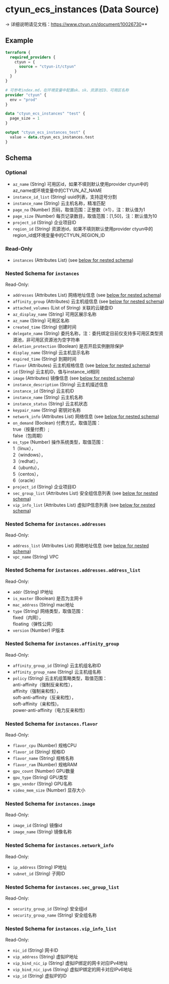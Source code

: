 # ctyun_ecs_instances (Data Source)
-> 详细说明请见文档：https://www.ctyun.cn/document/10026730**



## Example

```terraform
terraform {
  required_providers {
    ctyun = {
      source = "ctyun-it/ctyun"
    }
  }
}

# 可参考index.md，在环境变量中配置ak、sk、资源池ID、可用区名称
provider "ctyun" {
  env = "prod"
}

data "ctyun_ecs_instances" "test" {
  page_size = 1
}

output "ctyun_ecs_instances_test" {
  value = data.ctyun_ecs_instances.test
}
```

<!-- schema generated by tfplugindocs -->
## Schema

### Optional

- `az_name` (String) 可用区id，如果不填则默认使用provider ctyun中的az_name或环境变量中的CTYUN_AZ_NAME
- `instance_id_list` (String) uuid列表，支持逗号分割
- `instance_name` (String) 云主机名称，精准匹配
- `page_no` (Number) 页码，取值范围：正整数（≥1），注：默认值为1
- `page_size` (Number) 每页记录数目，取值范围：[1,50]，注：默认值为10
- `project_id` (String) 企业项目ID
- `region_id` (String) 资源池id，如果不填则默认使用provider ctyun中的region_id或环境变量中的CTYUN_REGION_ID

### Read-Only

- `instances` (Attributes List) (see [below for nested schema](#nestedatt--instances))

<a id="nestedatt--instances"></a>
### Nested Schema for `instances`

Read-Only:

- `addresses` (Attributes List) 网络地址信息 (see [below for nested schema](#nestedatt--instances--addresses))
- `affinity_group` (Attributes) 云主机组信息 (see [below for nested schema](#nestedatt--instances--affinity_group))
- `attached_volumes` (List of String) 关联的云硬盘ID
- `az_display_name` (String) 可用区展示名称
- `az_name` (String) 可用区名称
- `created_time` (String) 创建时间
- `delegate_name` (String) 委托名称，注：委托绑定目前仅支持多可用区类型资源池，非可用区资源池为空字符串
- `deletion_protection` (Boolean) 是否开启实例删除保护
- `display_name` (String) 云主机显示名称
- `expired_time` (String) 到期时间
- `flavor` (Attributes) 云主机规格信息 (see [below for nested schema](#nestedatt--instances--flavor))
- `id` (String) 云主机ID，值与instance_id相同
- `image` (Attributes) 镜像信息 (see [below for nested schema](#nestedatt--instances--image))
- `instance_description` (String) 云主机描述信息
- `instance_id` (String) 云主机ID
- `instance_name` (String) 云主机名称
- `instance_status` (String) 云主机状态
- `keypair_name` (String) 密钥对名称
- `network_info` (Attributes List) 网络信息 (see [below for nested schema](#nestedatt--instances--network_info))
- `on_demand` (Boolean) 付费方式，取值范围：<br/>true（按量付费）;<br/>false（包周期）
- `os_type` (Number) 操作系统类型，取值范围：<br/>1（linux），<br/>2（windows），<br/>3（redhat），<br/>4（ubuntu），<br/>5（centos），<br/>6（oracle）
- `project_id` (String) 企业项目ID
- `sec_group_list` (Attributes List) 安全组信息列表 (see [below for nested schema](#nestedatt--instances--sec_group_list))
- `vip_info_list` (Attributes List) 虚拟IP信息列表 (see [below for nested schema](#nestedatt--instances--vip_info_list))

<a id="nestedatt--instances--addresses"></a>
### Nested Schema for `instances.addresses`

Read-Only:

- `address_list` (Attributes List) 网络地址信息 (see [below for nested schema](#nestedatt--instances--addresses--address_list))
- `vpc_name` (String) VPC

<a id="nestedatt--instances--addresses--address_list"></a>
### Nested Schema for `instances.addresses.address_list`

Read-Only:

- `addr` (String) IP地址
- `is_master` (Boolean) 是否为主网卡
- `mac_address` (String) mac地址
- `type` (String) 网络类型，取值范围：<br/>fixed（内网），<br/>floating（弹性公网）
- `version` (Number) IP版本



<a id="nestedatt--instances--affinity_group"></a>
### Nested Schema for `instances.affinity_group`

Read-Only:

- `affinity_group_id` (String) 云主机组名称ID
- `affinity_group_name` (String) 云主机组名称
- `policy` (String) 云主机组策略类型，取值范围：<br />anti-affinity（强制反亲和性），<br />affinity（强制亲和性），<br />soft-anti-affinity（反亲和性），<br />soft-affinity（亲和性)，<br />power-anti-affinity（电力反亲和性)


<a id="nestedatt--instances--flavor"></a>
### Nested Schema for `instances.flavor`

Read-Only:

- `flavor_cpu` (Number) 规格CPU
- `flavor_id` (String) 规格ID
- `flavor_name` (String) 规格名称
- `flavor_ram` (Number) 规格RAM
- `gpu_count` (Number) GPU数量
- `gpu_type` (String) GPU类型
- `gpu_vendor` (String) GPU名称
- `video_mem_size` (Number) 显存大小


<a id="nestedatt--instances--image"></a>
### Nested Schema for `instances.image`

Read-Only:

- `image_id` (String) 镜像id
- `image_name` (String) 镜像名称


<a id="nestedatt--instances--network_info"></a>
### Nested Schema for `instances.network_info`

Read-Only:

- `ip_address` (String) IP地址
- `subnet_id` (String) 子网ID


<a id="nestedatt--instances--sec_group_list"></a>
### Nested Schema for `instances.sec_group_list`

Read-Only:

- `security_group_id` (String) 安全组id
- `security_group_name` (String) 安全组名称


<a id="nestedatt--instances--vip_info_list"></a>
### Nested Schema for `instances.vip_info_list`

Read-Only:

- `nic_id` (String) 网卡ID
- `vip_address` (String) 虚拟IP地址
- `vip_bind_nic_ip` (String) 虚拟IP绑定的网卡对应IPv4地址
- `vip_bind_nic_ipv6` (String) 虚拟IP绑定的网卡对应IPv6地址
- `vip_id` (String) 虚拟IP的ID